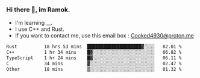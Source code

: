 ### Hi there 👋, im Ramok.

- I'm learning __.
- I use C++ and Rust.
- If you want to contact me, use this email box : Cooked4930@proton.me

<!--START_SECTION:waka-->

```txt
Rust          18 hrs 53 mins  ████████████████████▓░░░░   82.01 %
C++           1 hr 34 mins    █▓░░░░░░░░░░░░░░░░░░░░░░░   06.82 %
TypeScript    1 hr 24 mins    █▓░░░░░░░░░░░░░░░░░░░░░░░   06.11 %
C             34 mins         ▓░░░░░░░░░░░░░░░░░░░░░░░░   02.47 %
Other         18 mins         ▒░░░░░░░░░░░░░░░░░░░░░░░░   01.32 %
```

<!--END_SECTION:waka-->

